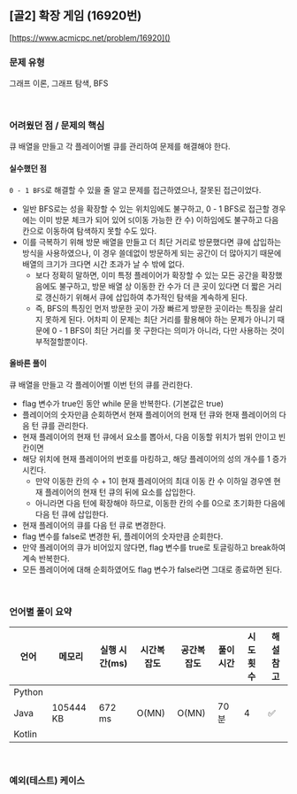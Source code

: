 ## [골2] 확장 게임 (16920번)

[https://www.acmicpc.net/problem/16920]()

### 문제 유형

그래프 이론, 그래프 탐색, BFS

<br>

### 어려웠던 점 / 문제의 핵심

큐 배열을 만들고 각 플레이어별 큐를 관리하여 문제를 해결해야 한다.

#### 실수했던 점

`0 - 1 BFS`로 해결할 수 있을 줄 알고 문제를 접근하였으나, 잘못된 접근이었다.

- 일반 BFS로는 성을 확장할 수 있는 위치임에도 불구하고, 0 - 1 BFS로 접근할 경우에는 이미 방문 체크가 되어 있어 `S`(이동 가능한 칸 수) 이하임에도 불구하고 다음 칸으로 이동하여 탐색하지 못할 수도 있다.
- 이를 극복하기 위해 방문 배열을 만들고 더 최단 거리로 방문했다면 큐에 삽입하는 방식을 사용하였으나, 이 경우 쓸데없이 방문하게 되는 공간이 더 많아지기 때문에 배열의 크기가 크다면 시간 초과가 날 수 밖에 없다.
  - 보다 정확히 말하면, 이미 특정 플레이어가 확장할 수 있는 모든 공간을 확장했음에도 불구하고, 방문 배열 상 이동한 칸 수가 더 큰 곳이 있다면 더 짧은 거리로 갱신하기 위해서 큐에 삽입하여 추가적인 탐색을 계속하게 된다.
  - 즉, BFS의 특징인 먼저 방문한 곳이 가장 빠르게 방문한 곳이라는 특징을 살리지 못하게 된다. 어차피 이 문제는 최단 거리를 활용해야 하는 문제가 아니기 때문에 0 - 1 BFS이 최단 거리를 못 구한다는 의미가 아니라, 다만 사용하는 것이 부적절할뿐이다. 

#### 올바른 풀이

큐 배열을 만들고 각 플레이어별 이번 턴의 큐를 관리한다.

- flag 변수가 true인 동안 while 문을 반복한다. (기본값은 true)
- 플레이어의 숫자만큼 순회하면서 현재 플레이어의 현재 턴 큐와 현재 플레이어의 다음 턴 큐를 관리한다.
- 현재 플레이어의 현재 턴 큐에서 요소를 뽑아서, 다음 이동할 위치가 범위 안이고 빈 칸이면
- 해당 위치에 현재 플레이어의 번호를 마킹하고, 해당 플레이어의 성의 개수를 1 증가시킨다.
  - 만약 이동한 칸의 수 + 1이 현재 플레이어의 최대 이동 칸 수 이하일 경우엔 현재  플레이어의 현재 턴 큐의 뒤에 요소를 삽입한다.
  - 아니라면 다음 턴에 확장해야 하므로, 이동한 칸의 수를 0으로 초기화한 다음에 다음 턴 큐에 삽입한다.
- 현재 플레이어의 큐를 다음 턴 큐로 변경한다.
- flag 변수를 false로 변경한 뒤, 플레이어의 숫자만큼 순회한다.
- 만약 플레이어의 큐가 비어있지 않다면, flag 변수를 true로 토글링하고 break하여 계속 반복한다.
- 모든 플레이어에 대해 순회하였어도 flag 변수가 false라면 그대로 종료하면 된다.

<br>

### 언어별 풀이 요약

| 언어   | 메모리    | 실행 시간(ms) | 시간복잡도 | 공간복잡도 | 풀이 시간 | 시도 횟수 | 해설 참고          |
| ------ | --------- | ------------- | ---------- | ---------- | --------- | --------- | ------------------ |
| Python |           |               |            |            |           |           |                    |
| Java   | 105444 KB | 672 ms        | O(MN)      | O(MN)      | 70분      | 4         | :white_check_mark: |
| Kotlin |           |               |            |            |           |           |                    |

<br>

### 예외(테스트) 케이스

```
```

